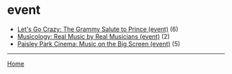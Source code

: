 # event

  * [Let's Go Crazy: The Grammy Salute to Prince (event)](./event/let-s-go-crazy-the-grammy-salute-to-prince/) (6)
  * [Musicology: Real Music by Real Musicians (event)](./event/musicology-real-music-by-real-musicians/) (2)
  * [Paisley Park Cinema: Music on the Big Screen (event)](./event/paisley-park-cinema-music-on-the-big-screen/) (5)

----

[Home](../)
